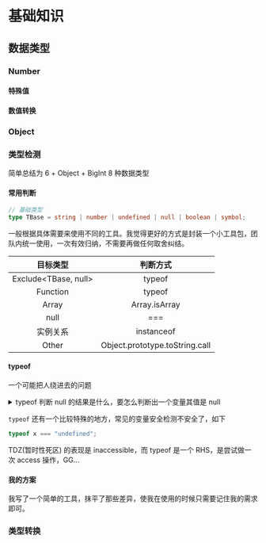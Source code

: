 # 基础知识

## 数据类型

### Number

#### 特殊值

#### 数值转换

### Object

### 类型检测

简单总结为 6 + Object + BigInt 8 种数据类型

#### 常用判断

```ts
// 基础类型
type TBase = string | number | undefined | null | boolean | symbol;
```

一般根据具体需要来使用不同的工具。我觉得更好的方式是封装一个小工具包，团队内统一使用，一次有效归纳，不需要再做任何取舍纠结。

|       目标类型       |            判断方式            |
| :------------------: | :----------------------------: |
| Exclude<TBase, null> |             typeof             |
|       Function       |             typeof             |
|        Array         |         Array.isArray          |
|         null         |              ===               |
|       实例关系       |           instanceof           |
|        Other         | Object.prototype.toString.call |

#### typeof

一个可能把人绕进去的问题

<details>
  <summary>typeof 判断 null 的结果是什么，要怎么判断出一个变量其值是 null</summary>
  <div>
    我干嘛要用 typeof 呀，我直接判断相等不就行了？
  </div>
</details>

`typeof` 还有一个比较特殊的地方，常见的变量安全检测不安全了，如下

```ts
typeof x === "undefined";
```

TDZ(暂时性死区) 的表现是 inaccessible，而 typeof 是一个 RHS，是尝试做一次 access 操作，GG...

#### 我的方案

我写了一个简单的工具，抹平了那些差异，使我在使用的时候只需要记住我的需求即可。

### 类型转换
